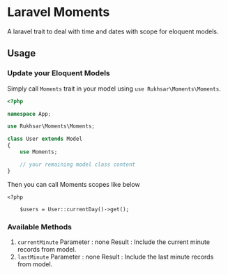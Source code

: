 # Laravel Moments

A laravel trait to deal with time and dates with scope for eloquent models.


## Usage

### Update your Eloquent Models

Simply call `Moments` trait in your model using `use Rukhsar\Moments\Moments`.

```php
<?php

namespace App;

use Rukhsar\Moments\Moments;

class User extends Model
{
    use Moments;

    // your remaining model class content
}

```

Then you can call Moments scopes like below

```
<?php

    $users = User::currentDay()->get();

````

### Available Methods

1. `currentMinute`
    Parameter : none
    Result : Include the current minute records from model.
2. `lastMinute`
    Parameter : none
    Result : Include the last minute records from model.

